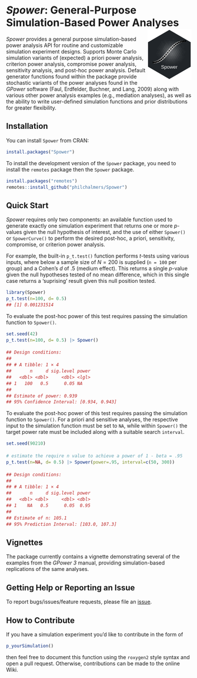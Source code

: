 
# *Spower*: General-Purpose Simulation-Based Power Analyses <img src="inst/sticker/S.png" height="139" align="right"/>

*Spower* provides a general purpose simulation-based power analysis API
for routine and customizable simulation experiment designs. Supports
Monte Carlo simulation variants of (expected) a priori power analysis,
criterion power analysis, compromise power analysis, sensitivity
analysis, and post-hoc power analysis. Default generator functions found
within the package provide stochastic variants of the power analyses
found in the *GPower* software (Faul, Erdfelder, Buchner, and Lang,
2009) along with various other power analysis examples (e.g., mediation
analyses), as well as the ability to write user-defined simulation
functions and prior distributions for greater flexibility.

## Installation

You can install `Spower` from CRAN:

``` r
install.packages("Spower")
```

To install the development version of the `Spower` package, you need to
install the `remotes` package then the `Spower` package.

``` r
install.packages("remotes")
remotes::install_github("philchalmers/Spower")
```

## Quick Start

*Spower* requires only two components: an available function used to
generate exactly one simulation experiment that returns one or more
*p*-values given the null hypothesis of interest, and the use of either
`Spower()` or `SpowerCurve()` to perform the desired post-hoc, a priori,
sensitivity, compromise, or criterion power analysis.

For example, the built-in `p_t.test()` function performs *t*-tests using
various inputs, where below a sample size of $N=200$ is supplied
(`n = 100` per group) and a Cohen’s $d$ of .5 (medium effect). This
returns a single $p$-value given the null hypotheses tested of no mean
difference, which in this single case returns a ‘suprising’ result given
this null position tested.

``` r
library(Spower)
p_t.test(n=100, d= 0.5)
## [1] 0.001231514
```

To evaluate the post-hoc power of this test requires passing the
simulation function to `Spower()`.

``` r
set.seed(42)
p_t.test(n=100, d= 0.5) |> Spower()

## Design conditions: 
##
## # A tibble: 1 × 4
##       n     d sig.level power
##   <dbl> <dbl>     <dbl> <lgl>
## 1   100   0.5      0.05 NA   
## 
## Estimate of power: 0.939
## 95% Confidence Interval: [0.934, 0.943]
```

To evaluate the post-hoc power of this test requires passing the
simulation function to `Spower()`. For a priori and sensitive analyses,
the respective input to the simulation function must be set to `NA`,
while within `Spower()` the target power rate must be included along
with a suitable search `interval`.

``` r
set.seed(90210)

# estimate the require n value to achieve a power of 1 - beta = .95 
p_t.test(n=NA, d= 0.5) |> Spower(power=.95, interval=c(50, 300))

## Design conditions: 
## 
## # A tibble: 1 × 4
##       n     d sig.level power
##   <dbl> <dbl>     <dbl> <dbl>
## 1    NA   0.5      0.05  0.95
## 
## Estimate of n: 105.1
## 95% Prediction Interval: [103.0, 107.3]
```

## Vignettes

The package currently contains a vignette demonstrating several of the
examples from the *GPower 3* manual, providing simulation-based
replications of the same analyses.

## Getting Help or Reporting an Issue

To report bugs/issues/feature requests, please file an
[issue](https://github.com/philchalmers/Spower/issues/).

## How to Contribute

If you have a simulation experiment you’d like to contribute in the form
of

``` r
p_yourSimulation()
```

then feel free to document this function using the `roxygen2` style
syntax and open a pull request. Otherwise, contributions can be made to
the online Wiki.
